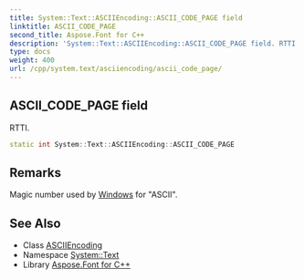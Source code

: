 ```yaml
---
title: System::Text::ASCIIEncoding::ASCII_CODE_PAGE field
linktitle: ASCII_CODE_PAGE
second_title: Aspose.Font for C++
description: 'System::Text::ASCIIEncoding::ASCII_CODE_PAGE field. RTTI in C++.'
type: docs
weight: 400
url: /cpp/system.text/asciiencoding/ascii_code_page/
---
```

## ASCII_CODE_PAGE field


RTTI.

```cpp
static int System::Text::ASCIIEncoding::ASCII_CODE_PAGE
```

## Remarks


Magic number used by [Windows](../../../system.windows/) for "ASCII". 
## See Also

* Class [ASCIIEncoding](../)
* Namespace [System::Text](../../)
* Library [Aspose.Font for C++](../../../)
